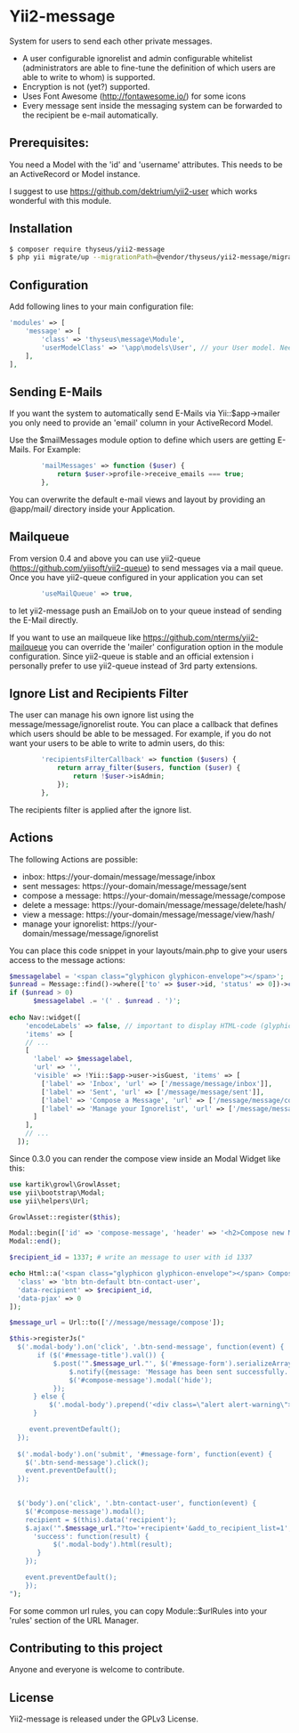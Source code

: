 # Yii2-message

System for users to send each other private messages.
- A user configurable ignorelist and admin configurable whitelist (administrators are able to fine-tune 
the definition of which users are able to write to whom) is supported.
- Encryption is not (yet?) supported.
- Uses Font Awesome (http://fontawesome.io/) for some icons
- Every message sent inside the messaging system can be forwarded to the recipient be e-mail automatically.

## Prerequisites:

You need a Model with the 'id' and 'username' attributes. This needs to be an ActiveRecord or Model instance.

I suggest to use https://github.com/dektrium/yii2-user which works wonderful with this module.

## Installation

```bash
$ composer require thyseus/yii2-message
$ php yii migrate/up --migrationPath=@vendor/thyseus/yii2-message/migrations
```

## Configuration

Add following lines to your main configuration file:

```php
'modules' => [
    'message' => [
        'class' => 'thyseus\message\Module',
        'userModelClass' => '\app\models\User', // your User model. Needs to be ActiveRecord.
    ],
],
```

## Sending E-Mails

If you want the system to automatically send E-Mails via Yii::$app->mailer you only need to provide an
'email' column in your ActiveRecord Model.

Use the $mailMessages module option to define which users are getting E-Mails. For Example:

```php
        'mailMessages' => function ($user) {
            return $user->profile->receive_emails === true;
        },
```

You can overwrite the default e-mail views and layout by providing an @app/mail/ directory inside your Application.

## Mailqueue

From version 0.4 and above you can use yii2-queue (https://github.com/yiisoft/yii2-queue) to send messages via a
mail queue. Once you have yii2-queue configured in your application you can set

```php
        'useMailQueue' => true,
```

to let yii2-message push an EmailJob on to your queue instead of sending the E-Mail directly.

If you want to use an mailqueue like https://github.com/nterms/yii2-mailqueue you can override the 'mailer' 
configuration option in the module configuration. Since yii2-queue is stable and an official extension i personally
prefer to use yii2-queue instead of 3rd party extensions.

## Ignore List and Recipients Filter

The user can manage his own ignore list using the message/message/ignorelist route. You can place a callback that
defines which users should be able to be messaged. For example, if you do not want your users to be able to write
to admin users, do this:

```php
        'recipientsFilterCallback' => function ($users) {
            return array_filter($users, function ($user) {
                return !$user->isAdmin;
            });
        },
```

The recipients filter is applied after the ignore list.

## Actions

The following Actions are possible:

* inbox: https://your-domain/message/message/inbox
* sent messages: https://your-domain/message/message/sent
* compose a message: https://your-domain/message/message/compose
* delete a message: https://your-domain/message/message/delete/hash/<hash>
* view a message: https://your-domain/message/message/view/hash/<hash>
* manage your ignorelist: https://your-domain/message/message/ignorelist

You can place this code snippet in your layouts/main.php to give your users access
to the message actions:

```php
$messagelabel = '<span class="glyphicon glyphicon-envelope"></span>';
$unread = Message::find()->where(['to' => $user->id, 'status' => 0])->count();
if ($unread > 0)
      $messagelabel .= '(' . $unread . ')';
      
echo Nav::widget([
    'encodeLabels' => false, // important to display HTML-code (glyphicons)
    'items' => [
    // ...
    [
      'label' => $messagelabel,
      'url' => '',
      'visible' => !Yii::$app->user->isGuest, 'items' => [
        ['label' => 'Inbox', 'url' => ['/message/message/inbox']],
        ['label' => 'Sent', 'url' => ['/message/message/sent']],
        ['label' => 'Compose a Message', 'url' => ['/message/message/compose']],
        ['label' => 'Manage your Ignorelist', 'url' => ['/message/message/ignorelist']],
      ]
    ],
    // ...
  ]);
```

Since 0.3.0 you can render the compose view inside an Modal Widget like this:

```php
use kartik\growl\GrowlAsset;
use yii\bootstrap\Modal;
use yii\helpers\Url;

GrowlAsset::register($this);

Modal::begin(['id' => 'compose-message', 'header' => '<h2>Compose new Message</h2>']);
Modal::end();

$recipient_id = 1337; # write an message to user with id 1337

echo Html::a('<span class="glyphicon glyphicon-envelope"></span> Compose Message', '', [
  'class' => 'btn btn-default btn-contact-user',
  'data-recipient' => $recipient_id,
  'data-pjax' => 0
]);

$message_url = Url::to(['//message/message/compose']);

$this->registerJs("
  $('.modal-body').on('click', '.btn-send-message', function(event) {
       if ($('#message-title').val()) {
           $.post('".$message_url."', $('#message-form').serializeArray(), function() {
               $.notify({message: 'Message has been sent successfully.'}, {type: 'success'});
               $('#compose-message').modal('hide');
           });
      } else {
          $('.modal-body').prepend('<div class=\"alert alert-warning\">Please enter a title at least.</div>');
      }

     event.preventDefault();
  });
  
  $('.modal-body').on('submit', '#message-form', function(event) {
    $('.btn-send-message').click(); 
    event.preventDefault();
  });
   

  $('body').on('click', '.btn-contact-user', function(event) {
    $('#compose-message').modal();
    recipient = $(this).data('recipient');
    $.ajax('".$message_url."?to='+recipient+'&add_to_recipient_list=1', {
      'success': function(result) {
           $('.modal-body').html(result);
       }
    });

    event.preventDefault();
    });
");
```

For some common url rules, you can copy Module::$urlRules into your 'rules' section of the URL Manager.

## Contributing to this project

Anyone and everyone is welcome to contribute.

## License

Yii2-message is released under the GPLv3 License.
